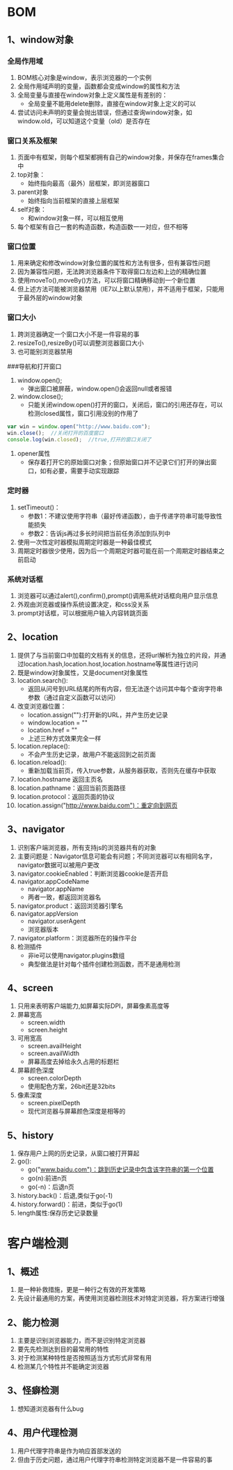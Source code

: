 # BOM
## 1、window对象
### 全局作用域
1. BOM核心对象是window，表示浏览器的一个实例
1. 全局作用域声明的变量，函数都会变成window的属性和方法
1. 全局变量与直接在window对象上定义属性是有差别的：
	- 全局变量不能用delete删除，直接在window对象上定义的可以
1. 尝试访问未声明的变量会抛出错误，但通过查询window对象，如window.old，可以知道这个变量（old）是否存在

### 窗口关系及框架
1. 页面中有框架，则每个框架都拥有自己的window对象，并保存在frames集合中
1. top对象：
	- 始终指向最高（最外）层框架，即浏览器窗口
1. parent对象
	- 始终指向当前框架的直接上层框架
1. self对象：
	- 和window对象一样，可以相互使用
1. 每个框架有自己一套的构造函数，构造函数一一对应，但不相等

### 窗口位置
1. 用来确定和修改window对象位置的属性和方法有很多，但有兼容性问题
1. 因为兼容性问题，无法跨浏览器条件下取得窗口左边和上边的精确位置
1. 使用moveTo(),moveBy()方法，可以将窗口精确移动到一个新位置
1. 但上述方法可能被浏览器禁用（IE7以上默认禁用），并不适用于框架，只能用于最外层的window对象

### 窗口大小
1. 跨浏览器确定一个窗口大小不是一件容易的事
1. resizeTo(),resizeBy()可以调整浏览器窗口大小
1. 也可能别浏览器禁用

###导航和打开窗口
1. window.open();
	- 弹出窗口被屏蔽，window.open()会返回null或者报错
1. window.close();
	- 只能关闭window.open()打开的窗口，关闭后，窗口的引用还存在，可以检测closed属性，窗口引用没别的作用了
```javascript
var win = window.open("http://www.baidu.com");
win.close();  //关闭打开的百度窗口
console.log(win.closed);  //true,打开的窗口关闭了
```
1. opener属性
	- 保存着打开它的原始窗口对象；但原始窗口并不记录它们打开的弹出窗口，如有必要，需要手动实现跟踪

### 定时器
1. setTimeout()：
	- 参数1：不建议使用字符串（最好传递函数），由于传递字符串可能导致性能损失
	- 参数2：告诉js再过多长时间把当前任务添加到队列中
1. 使用一次性定时器模拟周期定时器是一种最佳模式
1. 周期定时器很少使用，因为后一个周期定时器可能在前一个周期定时器结束之前启动

### 系统对话框
1. 浏览器可以通过alert(),confirm(),prompt()调用系统对话框向用户显示信息
1. 外观由浏览器或操作系统设置决定，和css没关系
2. prompt对话框，可以根据用户输入内容转跳页面

## 2、location
1. 提供了与当前窗口中加载的文档有关的信息，还将url解析为独立的片段，并通过location.hash,location.host,location.hostname等属性进行访问
1. 既是window对象属性，又是document对象属性
1. location.search():
	- 返回从问号到URL结尾的所有内容，但无法逐个访问其中每个查询字符串参数（通过自定义函数可以访问）
1. 改变浏览器位置：
	- location.assign(""):打开新的URL，并产生历史记录
	- window.location = ""
	- location.href = ""
	- 上述三种方式效果完全一样
1. location.replace():
	- 不会产生历史记录，故用户不能返回到之前页面
1. location.reload():
	- 重新加载当前页，传入true参数，从服务器获取，否则先在缓存中获取
1. location.hostname
    返回主页名
1. location.pathname：返回当前页面路径
1. location.protocol：返回页面的协议
1. location.assign("http://www.baidu.com")：重定向到网页

## 3、navigator
1. 识别客户端浏览器，所有支持js的浏览器共有的对象
2. 主要问题是：Navigator信息可能会有问题；不同浏览器可以有相同名字，navigator数据可以被用户更改
1. navigator.cookieEnabled：判断浏览器cookie是否开启
1. navigator.appCodeName
    - navigator.appName
    - 两者一致，都返回浏览器名
1. navigator.product：返回浏览器引擎名
1. navigator.appVersion
    - navigator.userAgent
    - 浏览器版本
1. navigator.platform：浏览器所在的操作平台
1. 检测插件
	- 非ie可以使用navigator.plugins数组
	- 典型做法是针对每个插件创建检测函数，而不是通用检测

## 4、screen
1. 只用来表明客户端能力,如屏幕实际DPI，屏幕像素高度等
1. 屏幕宽高
    - screen.width
    - screen.height
1. 可用宽高
    - screen.availHeight
    - screen.availWidth
    - 屏幕高度去掉给永久占用的标题栏
1. 屏幕颜色深度
    - screen.colorDepth
    - 使用配色方案，26bit还是32bits
1. 像素深度
    - screen.pixelDepth
    - 现代浏览器与屏幕颜色深度是相等的

## 5、history
1. 保存用户上网的历史记录，从窗口被打开算起
1. go():
	- go("www.baidu.com")：跳到历史记录中包含该字符串的第一个位置
	- go(n):前进n页
	- go(-n)：后退n页
1. history.back()：后退,类似于go(-1)
1. history.forward()：前进，类似于go(1)
1. length属性:保存历史记录数量


# 客户端检测
## 1、概述
1. 是一种补救措施，更是一种行之有效的开发策略
1. 先设计最通用的方案，再使用浏览器检测技术对特定浏览器，将方案进行增强

## 2、能力检测
1. 主要是识别浏览器能力，而不是识别特定浏览器
1. 要先先检测达到目的最常用的特性
1. 对于检测某种特性是否按照适当方式形式非常有用
1. 检测某几个特性并不能确定浏览器

## 3、怪癖检测
1. 想知道浏览器有什么bug

## 4、用户代理检测
1. 用户代理字符串是作为响应首部发送的
1. 但由于历史问题，通过用户代理字符串检测特定浏览器不是一件容易的事

